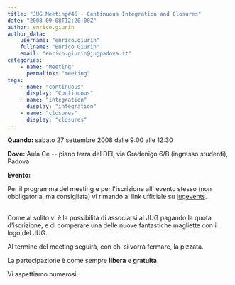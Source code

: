 ```yaml
---
title: "JUG Meeting#46 - Continuous Integration and Closures"
date: "2008-09-08T12:20:00Z"
author: enrico.giurin
author_data:
    username: "enrico.giurin"
    fullname: "Enrico Giurin"
    email: "enrico.giurin@jugpadova.it"
categories:
    - name: "Meeting"
      permalink: "meeting"
tags:
    - name: "continuous"
      display: "Continuous"
    - name: "integration"
      display: "integration"
    - name: "closures"
      display: "closures"
---
```


**Quando:** sabato 27 settembre 2008 dalle 9:00 alle 12:30

**Dove:** Aula Ce -- piano terra del DEI, via Gradenigo 6/B (ingresso
studenti), Padova

**Evento:**

Per il programma del meeting e per l'iscrizione all' evento stesso (non
obbligatoria, ma consigliata) vi rimando al link ufficiale su
<a href="http://jugevents.org/jugevents/event/show.html?id=7321">jugevents</a>.\
<br>

Come al solito vi è la possibilità di associarsi al JUG pagando la quota
d'iscrizione, e di comperare una delle nuove fantastiche magliette con
il logo del JUG.

Al termine del meeting seguirà, con chi si vorrà fermare, la pizzata.

La partecipazione è come sempre <strong>libera</strong> e
<strong>gratuita</strong>.

Vi aspettiamo numerosi.
